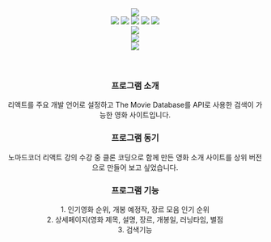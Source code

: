 <div align="center">
  <img src="https://capsule-render.vercel.app/api?type=waving&color=auto&height=200&section=header&text=React%20Netflix&fontSize=90" />
</div>


<div align="center">
	<img src="https://img.shields.io/badge/React-61DAFB?style=flat&logo=React&logoColor=white" />
  <img src="https://img.shields.io/badge/React Query-FF4154?style=flat&logo=React Query&logoColor=white" />
	<img src="https://img.shields.io/badge/HTML5-E34F26?style=flat&logo=HTML5&logoColor=white" />
	<img src="https://img.shields.io/badge/CSS3-1572B6?style=flat&logo=CSS3&logoColor=white" />
  <img src="https://img.shields.io/badge/Bootstrap-7952B3?style=flat&logo=Bootstrap&logoColor=white" />
  <br>
  <img src="https://img.shields.io/badge/Visual Studio Code-007ACC?style=flat&logo=VisualStudioCode&logoColor=white" />
  <br>
	<img src="https://img.shields.io/badge/The Movie Database-01B4E4?style=flat&logo=The Movie Database&logoColor=white" />
  <br>
  <img src="https://img.shields.io/badge/Netlify-00C7B7?style=flat&logo=Netlify&logoColor=white" />
	<br><br><br>
</div>
<div align="center">
  <h3>프로그램 소개</h3>
  
  리액트를 주요 개발 언어로 설정하고 The Movie Database를 API로 사용한 검색이 가능한 영화 사이트입니다.
  <br>
  
  <h3>프로그램 동기</h3>
  
  노마드코더 리액트 강의 수강 중 클론 코딩으로 함께 만든 영화 소개 사이트를 상위 버전으로 만들어 보고 싶었습니다.
  <br>
  
  <h3>프로그램 기능</h3>
  1. 인기영화 순위, 개봉 예정작, 장르 모음 인기 순위<br>
  2. 상세페이지(영화 제목, 설명, 장르, 개봉일, 러닝타임, 별점<br>
  3. 검색기능

<div>


